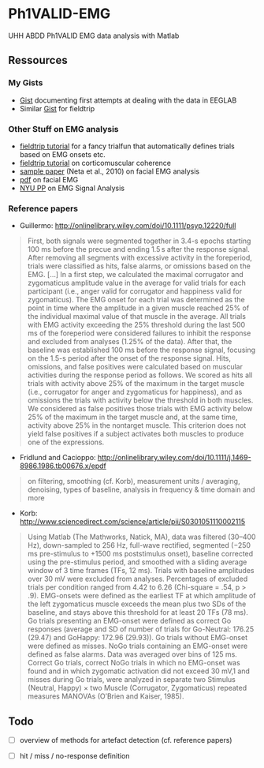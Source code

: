 # Ph1VALID-EMG
UHH ABDD Ph1VALID EMG data analysis with Matlab

## Ressources
### My Gists
- [Gist](https://gist.github.com/Foucl/387b87c8c9aef3daf0c7ab964a5f7832) documenting first attempts at dealing with the data in EEGLAB
- Similar [Gist](https://gist.github.com/Foucl/fb0962cb5b65c84a4dbd6346b54c736c) for fieldtrip

### Other Stuff on EMG analysis
- [fieldtrip tutorial](http://www.fieldtriptoolbox.org/example/detect_the_muscle_activity_in_an_emg_channel_and_use_that_as_trial_definition) for a fancy trialfun that automatically defines trials based on EMG onsets etc.
- [fieldtrip tutorial](http://www.fieldtriptoolbox.org/tutorial/coherence) on corticomuscular coherence
- [sample paper](http://www.ncbi.nlm.nih.gov/pmc/articles/PMC2825576/#R28) (Neta et al., 2010) on facial EMG analysis
- [pdf](http://measuringbehavior.org/files/ProceedingsPDF(website)/Boxtel_Symposium6.4.pdf) on facial EMG
- [NYU PP](www.nyu.edu/classes/mcdonough/signal1.ppt) on EMG Signal Analysis

### Reference papers
- Guillermo: http://onlinelibrary.wiley.com/doi/10.1111/psyp.12220/full

> First, both signals were segmented together in 3.4-s epochs starting 100 ms before the precue and ending 1.5 s after the response signal. After removing all segments with excessive activity in the foreperiod, trials were classified as hits, false alarms, or omissions based on the EMG. [...] In a first step, we calculated the maximal corrugator and zygomaticus amplitude value in the average for valid trials for each participant (i.e., anger valid for corrugator and happiness valid for zygomaticus). The EMG onset for each trial was determined as the point in time where the amplitude in a given muscle reached 25% of the individual maximal value of that muscle in the average. All trials with EMG activity exceeding the 25% threshold during the last 500 ms of the foreperiod were considered failures to inhibit the response and excluded from analyses (1.25% of the data). After that, the baseline was established 100 ms before the response signal, focusing on the 1.5-s period after the onset of the response signal. Hits, omissions, and false positives were calculated based on muscular activities during the response period as follows. We scored as hits all trials with activity above 25% of the maximum in the target muscle (i.e., corrugator for anger and zygomaticus for happiness), and as omissions the trials with activity below the threshold in both muscles. We considered as false positives those trials with EMG activity below 25% of the maximum in the target muscle and, at the same time, activity above 25% in the nontarget muscle. This criterion does not yield false positives if a subject activates both muscles to produce one of the expressions.

- Fridlund and Cacioppo: http://onlinelibrary.wiley.com/doi/10.1111/j.1469-8986.1986.tb00676.x/epdf

> on filtering, smoothing (cf. Korb), measurement units / averaging, denoising, types of baseline, analysis in frequency & time domain and more

- Korb: http://www.sciencedirect.com/science/article/pii/S0301051110002115

> Using Matlab (The Mathworks, Natick, MA), data was filtered (30–400 Hz), down-sampled to 256 Hz, full-wave rectified, segmented (−250 ms pre-stimulus to +1500 ms poststimulus onset), baseline corrected using the pre-stimulus period, and smoothed with a sliding average window of 3 time frames (TFs, 12 ms). Trials with baseline amplitudes over 30 mV were excluded from analyses. Percentages of excluded trials per condition ranged from 4.42 to 6.26 (Chi-square = .54, p > .9). EMG-onsets were defined as the earliest TF at which amplitude of the left zygomaticus muscle exceeds the mean plus two SDs of the baseline, and stays above this threshold for at least 20 TFs (78 ms). Go trials presenting an EMG-onset were defined as correct Go responses (average and SD of number of trials for Go-Neutral: 176.25 (29.47) and GoHappy: 172.96 (29.93)). Go trials without EMG-onset were defined as misses. NoGo trials containing an EMG-onset were defined as false alarms. Data was averaged over bins of 125 ms. Correct Go trials, correct NoGo trials in which no EMG-onset was found and in which zygomatic activation did not exceed 30 mV,1 and misses during Go trials, were analyzed in separate two Stimulus (Neutral, Happy) × two Muscle (Corrugator, Zygomaticus) repeated measures MANOVAs (O’Brien and Kaiser, 1985).

## Todo
- [ ] overview of methods for artefact detection (cf. reference papers)
- [ ] hit / miss / no-response definition

